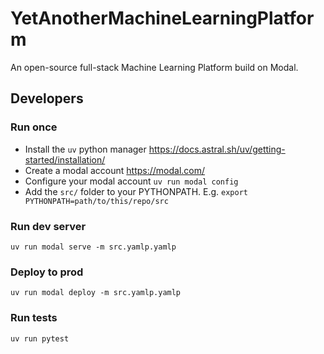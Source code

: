 # YetAnotherMachineLearningPlatform

An open-source full-stack Machine Learning Platform build on Modal.

## Developers

### Run once

* Install the `uv` python manager <https://docs.astral.sh/uv/getting-started/installation/>
* Create a modal account <https://modal.com/>
* Configure your modal account `uv run modal config`
* Add the `src/` folder to your PYTHONPATH. E.g. `export PYTHONPATH=path/to/this/repo/src`

### Run dev server

`uv run modal serve -m src.yamlp.yamlp`

### Deploy to prod

`uv run modal deploy -m src.yamlp.yamlp`

### Run tests

`uv run pytest`
